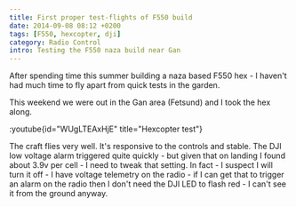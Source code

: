 ```yaml
---
title: First proper test-flights of F550 build
date: 2014-09-08 08:12 +0200
tags: [F550, hexcopter, dji]
category: Radio Control
intro: Testing the F550 naza build near Gan
---
```


After spending time this summer building a naza based F550 hex - I haven't had much time to fly apart from quick tests in the garden.

This weekend we were out in the Gan area (Fetsund) and I took the hex along.

:youtube{id="WUgLTEAxHjE" title="Hexcopter test"}

The craft flies very well. It's responsive to the controls and stable. The DJI low voltage alarm triggered quite quickly - but given that on landing I found about 3.9v per cell - I need to tweak that setting. In fact - I suspect I will turn it off - I have voltage telemetry on the radio - if I can get that to trigger an alarm on the radio then I don't need the DJI LED to flash red - I can't see it from the ground anyway.
